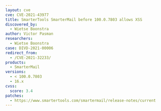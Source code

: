 ```yaml
---
layout: cve
cve: CVE-2021-43977
title: SmarterTools SmarterMail before 100.0.7803 allows XSS
discovered_by:
  - Wietse Boonstra
author: Victor Pasman
researchers:
  - Wietse Boonstra
case: DIVD-2021-00006
redirect_from:
  - /CVE-2021-32233/
products:
  - SmarterMail
versions:
  - < 100.0.7803
  - 16.x
cvss:
  score: 3.4
patches:
  - https://www.smartertools.com/smartermail/release-notes/current
---
```

